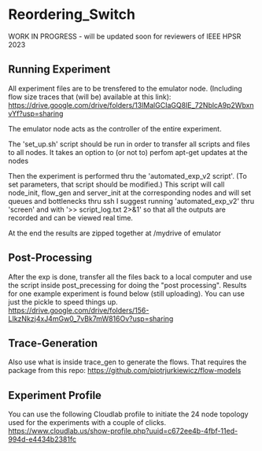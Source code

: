 # Reordering_Switch

WORK IN PROGRESS - will be updated soon for reviewers of IEEE HPSR 2023




## Running Experiment
All experiment files are to be trensfered to the emulator node.
(Including flow size traces that (will be) available at this link):
https://drive.google.com/drive/folders/13lMalGCIaGQ8IE_72NblcA9p2WbxnvYf?usp=sharing

The emulator node acts as the controller of the entire experiment.

The 'set_up.sh' script should be run in order to transfer all scripts and files to all nodes. It takes an option to (or not to) perfom apt-get updates at the nodes

Then the experiment is performed thru the 'automated_exp_v2 script'. (To set parameters, that script should be modified.)
This script will call node_init, flow_gen and server_init at the corresponding nodes and will set queues and bottlenecks thru ssh
I suggest running 'automated_exp_v2' thru 'screen' and with '>> script_log.txt 2>&1' so that all the outputs are recorded and can be viewed real time.

At the end the results are zipped together at /mydrive of emulator


## Post-Processing
After the exp is done, transfer all the files back to a local computer and use the script inside post_precessing for doing the "post processing". 
Results for one example experiment is found below (still uploading). You can use just the pickle to speed things up.
https://drive.google.com/drive/folders/156-LIkzNkzj4xJ4mGw0_7vBk7mW816Ov?usp=sharing

## Trace-Generation
Also use what is inside trace_gen to generate the flows. That requires the package from this repo:
https://github.com/piotrjurkiewicz/flow-models

## Experiment Profile
You can use the following Cloudlab profile to initiate the 24 node topology used for the experiments with a couple of clicks.
https://www.cloudlab.us/show-profile.php?uuid=c672ee4b-4fbf-11ed-994d-e4434b2381fc
